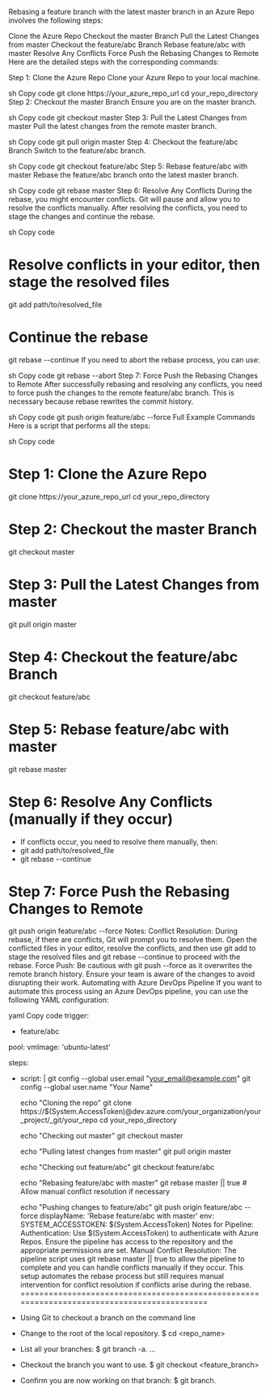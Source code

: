 Rebasing a feature branch with the latest master branch in an Azure Repo involves the following steps:

Clone the Azure Repo
Checkout the master Branch
Pull the Latest Changes from master
Checkout the feature/abc Branch
Rebase feature/abc with master
Resolve Any Conflicts
Force Push the Rebasing Changes to Remote
Here are the detailed steps with the corresponding commands:

Step 1: Clone the Azure Repo
Clone your Azure Repo to your local machine.

sh
Copy code
git clone https://your_azure_repo_url
cd your_repo_directory
Step 2: Checkout the master Branch
Ensure you are on the master branch.

sh
Copy code
git checkout master
Step 3: Pull the Latest Changes from master
Pull the latest changes from the remote master branch.

sh
Copy code
git pull origin master
Step 4: Checkout the feature/abc Branch
Switch to the feature/abc branch.

sh
Copy code
git checkout feature/abc
Step 5: Rebase feature/abc with master
Rebase the feature/abc branch onto the latest master branch.

sh
Copy code
git rebase master
Step 6: Resolve Any Conflicts
During the rebase, you might encounter conflicts. Git will pause and allow you to resolve the conflicts manually. After resolving the conflicts, you need to stage the changes and continue the rebase.

sh
Copy code
# Resolve conflicts in your editor, then stage the resolved files
git add path/to/resolved_file

# Continue the rebase
git rebase --continue
If you need to abort the rebase process, you can use:

sh
Copy code
git rebase --abort
Step 7: Force Push the Rebasing Changes to Remote
After successfully rebasing and resolving any conflicts, you need to force push the changes to the remote feature/abc branch. This is necessary because rebase rewrites the commit history.

sh
Copy code
git push origin feature/abc --force
Full Example Commands
Here is a script that performs all the steps:

sh
Copy code
# Step 1: Clone the Azure Repo
git clone https://your_azure_repo_url
cd your_repo_directory

# Step 2: Checkout the master Branch
git checkout master

# Step 3: Pull the Latest Changes from master
git pull origin master

# Step 4: Checkout the feature/abc Branch
git checkout feature/abc

# Step 5: Rebase feature/abc with master
git rebase master

# Step 6: Resolve Any Conflicts (manually if they occur)
- If conflicts occur, you need to resolve them manually, then:
- git add path/to/resolved_file
- git rebase --continue

# Step 7: Force Push the Rebasing Changes to Remote
git push origin feature/abc --force
Notes:
Conflict Resolution: During rebase, if there are conflicts, Git will prompt you to resolve them. Open the conflicted files in your editor, resolve the conflicts, and then use git add to stage the resolved files and git rebase --continue to proceed with the rebase.
Force Push: Be cautious with git push --force as it overwrites the remote branch history. Ensure your team is aware of the changes to avoid disrupting their work.
Automating with Azure DevOps Pipeline
If you want to automate this process using an Azure DevOps pipeline, you can use the following YAML configuration:

yaml
Copy code
trigger:
- feature/abc

pool:
  vmImage: 'ubuntu-latest'

steps:
- script: |
    git config --global user.email "your_email@example.com"
    git config --global user.name "Your Name"

    echo "Cloning the repo"
    git clone https://$(System.AccessToken)@dev.azure.com/your_organization/your_project/_git/your_repo
    cd your_repo_directory

    echo "Checking out master"
    git checkout master

    echo "Pulling latest changes from master"
    git pull origin master

    echo "Checking out feature/abc"
    git checkout feature/abc

    echo "Rebasing feature/abc with master"
    git rebase master || true  # Allow manual conflict resolution if necessary

    echo "Pushing changes to feature/abc"
    git push origin feature/abc --force
  displayName: 'Rebase feature/abc with master'
  env:
    SYSTEM_ACCESSTOKEN: $(System.AccessToken)
Notes for Pipeline:
Authentication: Use $(System.AccessToken) to authenticate with Azure Repos. Ensure the pipeline has access to the repository and the appropriate permissions are set.
Manual Conflict Resolution: The pipeline script uses git rebase master || true to allow the pipeline to complete and you can handle conflicts manually if they occur.
This setup automates the rebase process but still requires manual intervention for conflict resolution if conflicts arise during the rebase.
===========================================================================================
- Using Git to checkout a branch on the command line
- Change to the root of the local repository. $ cd <repo_name>
- List all your branches: $ git branch -a. ...
- Checkout the branch you want to use. $ git checkout <feature_branch>
- Confirm you are now working on that branch: $ git branch.
